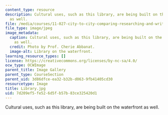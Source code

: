 ```yaml
---
content_type: resource
description: Cultural uses, such as this library, are being built on the waterfront
  as well.
file: /media/courses/11-027-city-to-city-comparing-researching-and-writing-about-cities-spring-2006/7d209ef5fe526d5fb57b83ce325420d1_Library.jpg
file_type: image/jpeg
image_metadata:
  caption: Cultural uses, such as this library, are being built on the waterfront
    as well.
  credit: Photo by Prof. Cherie Abbanat.
  image-alt: Library on the waterfront.
learning_resource_types: []
license: https://creativecommons.org/licenses/by-nc-sa/4.0/
ocw_type: OCWImage
parent_title: Image Gallery
parent_type: CourseSection
parent_uid: 3d86dfce-ea32-b32b-d063-9fb41405cd30
resourcetype: Image
title: Library.jpg
uid: 7d209ef5-fe52-6d5f-b57b-83ce325420d1
---
```

Cultural uses, such as this library, are being built on the waterfront as well.